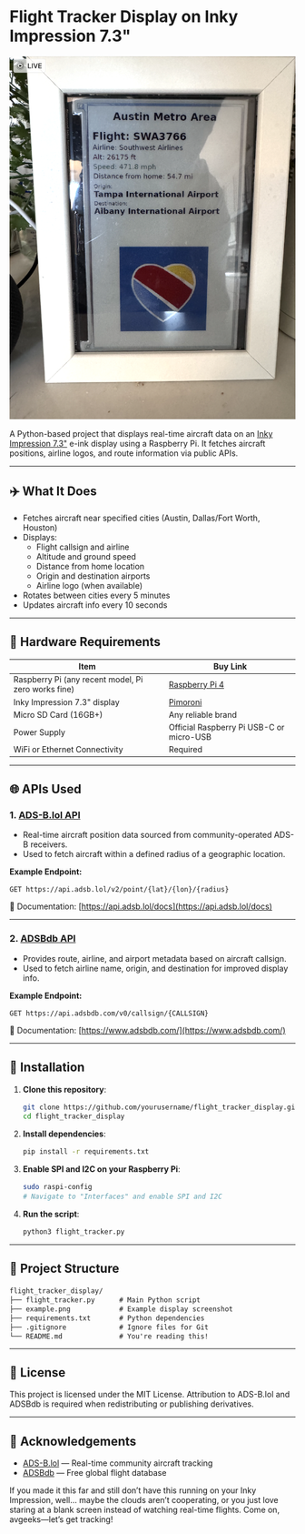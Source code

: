 # Flight Tracker Display on Inky Impression 7.3"

![Flight Tracker Example](example.png)

A Python-based project that displays real-time aircraft data on an [Inky Impression 7.3"](https://shop.pimoroni.com/products/inky-impression-7-3) e-ink display using a Raspberry Pi. It fetches aircraft positions, airline logos, and route information via public APIs.

---

## ✈️ What It Does

- Fetches aircraft near specified cities (Austin, Dallas/Fort Worth, Houston)
- Displays:
  - Flight callsign and airline
  - Altitude and ground speed
  - Distance from home location
  - Origin and destination airports
  - Airline logo (when available)
- Rotates between cities every 5 minutes
- Updates aircraft info every 10 seconds

---

## 🧱 Hardware Requirements

| Item                            | Buy Link                                                                 |
|---------------------------------|--------------------------------------------------------------------------|
| Raspberry Pi (any recent model, Pi zero works fine) | [Raspberry Pi 4](https://www.raspberrypi.com/products/raspberry-pi-4-model-b/) |
| Inky Impression 7.3" display    | [Pimoroni](https://shop.pimoroni.com/products/inky-impression-7-3)     |
| Micro SD Card (16GB+)           | Any reliable brand                                                       |
| Power Supply                    | Official Raspberry Pi USB-C or micro-USB                                 |
| WiFi or Ethernet Connectivity   | Required                                                                 |

---

## 🌐 APIs Used

### 1. [ADS-B.lol API](https://api.adsb.lol/docs)

- Real-time aircraft position data sourced from community-operated ADS-B receivers.
- Used to fetch aircraft within a defined radius of a geographic location.

**Example Endpoint:**
```
GET https://api.adsb.lol/v2/point/{lat}/{lon}/{radius}
```

📄 Documentation: [https://api.adsb.lol/docs](https://api.adsb.lol/docs)

---

### 2. [ADSBdb API](https://www.adsbdb.com/)

- Provides route, airline, and airport metadata based on aircraft callsign.
- Used to fetch airline name, origin, and destination for improved display info.

**Example Endpoint:**
```
GET https://api.adsbdb.com/v0/callsign/{CALLSIGN}
```

📄 Documentation: [https://www.adsbdb.com/](https://www.adsbdb.com/)

---

## 🔧 Installation

1. **Clone this repository**:
   ```bash
   git clone https://github.com/yourusername/flight_tracker_display.git
   cd flight_tracker_display
   ```

2. **Install dependencies**:
   ```bash
   pip install -r requirements.txt
   ```

3. **Enable SPI and I2C on your Raspberry Pi**:
   ```bash
   sudo raspi-config
   # Navigate to "Interfaces" and enable SPI and I2C
   ```

4. **Run the script**:
   ```bash
   python3 flight_tracker.py
   ```

---

## 📁 Project Structure

```
flight_tracker_display/
├── flight_tracker.py      # Main Python script
├── example.png            # Example display screenshot
├── requirements.txt       # Python dependencies
├── .gitignore             # Ignore files for Git
└── README.md              # You're reading this!
```

---

## 📝 License

This project is licensed under the MIT License. Attribution to ADS-B.lol and ADSBdb is required when redistributing or publishing derivatives.

---

## 🙏 Acknowledgements

- [ADS-B.lol](https://adsb.lol) — Real-time community aircraft tracking
- [ADSBdb](https://www.adsbdb.com) — Free global flight database

If you made it this far and still don’t have this running on your Inky Impression, well… maybe the clouds aren’t cooperating, or you just love staring at a blank screen instead of watching real-time flights. Come on, avgeeks—let’s get tracking!

